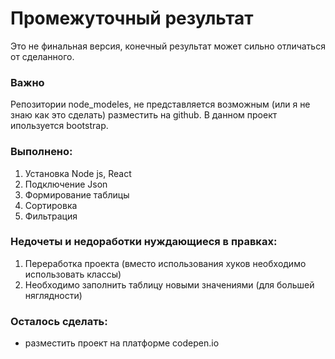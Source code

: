 # Промежуточный результат
Это не финальная версия, конечный результат может сильно отличаться от сделанного.

### Важно
Репозитории node_modeles, не представляется возможным (или я не знаю как это сделать) разместить на github.
В данном проект ипользуется bootstrap.

### Выполнено:
1) Установка Node js, React
2) Подключение Json
3) Формирование таблицы
4) Сортировка
5) Фильтрация

### Недочеты и недоработки нуждающиеся в правках:
1) Переработка проекта (вместо использования хуков необходимо использовать классы)
3) Необходимо заполнить таблицу новыми значениями (для большей няглядности)

### Осталось сделать:
- разместить проект на платформе codepen.io
